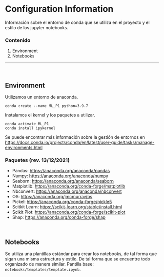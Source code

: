 # Configuration Information

Información sobre el entorno de conda que se utiliza en el proyecto y el estilo de los jupyter notebooks. 

### Contenido
1. Environment
2. Notebooks

---

<br>

## Environment
Utilizamos un entorno de anaconda.
```
conda create --name ML_P1 python=3.9.7
```
Instalamos el kernel y los paquetes a utilizar.
```
conda activate ML_P1
conda install ipykernel
```
Se puede encontrar más información sobre la gestión de entornos en https://docs.conda.io/projects/conda/en/latest/user-guide/tasks/manage-environments.html

### Paquetes (rev. 13/12/2021)
* Pandas: https://anaconda.org/anaconda/pandas
* Numpy: https://anaconda.org/anaconda/numpy
* Seaborn: https://anaconda.org/anaconda/seaborn
* Matplotlib: https://anaconda.org/conda-forge/matplotlib
* Nbconvert: https://anaconda.org/anaconda/nbconvert
* OS: https://anaconda.org/jmcmurray/os
* Pickel: https://anaconda.org/conda-forge/pickle5
* Scitkit Learn: https://scikit-learn.org/stable/install.html
* Scikit Plot: https://anaconda.org/conda-forge/scikit-plot
* Shap: https://anaconda.org/conda-forge/shap

<br>

## Notebooks
Se utiliza una plantillas estándar para crear los notebooks, de tal forma que sigan una misma estructura y estilo. De tal forma que se encuentre todo organizado de manera similar. 
Pantilla base: ```notebooks/templates/template.ipynb```.
